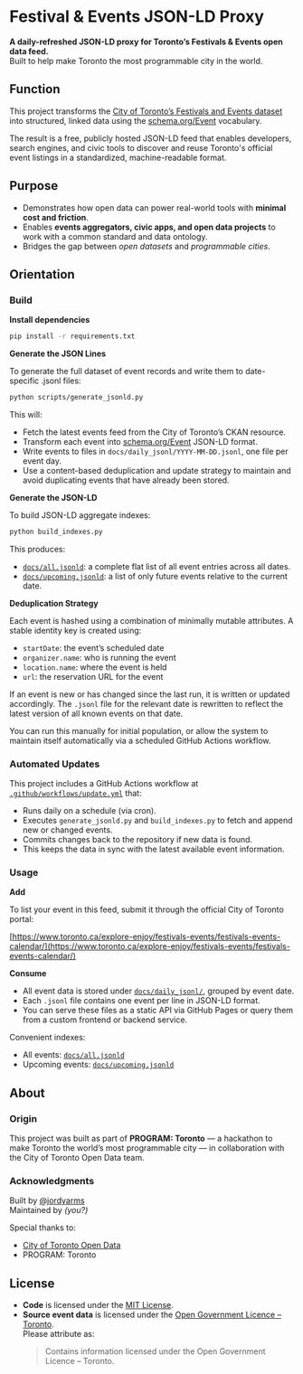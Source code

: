 # Festival & Events JSON-LD Proxy

**A daily-refreshed JSON-LD proxy for Toronto’s Festivals & Events open data feed.**  
Built to help make Toronto the most programmable city in the world.

## Function

This project transforms the [City of Toronto’s Festivals and Events dataset](https://open.toronto.ca/dataset/festivals-events/) into structured, linked data using the [schema.org/Event](https://schema.org/Event) vocabulary.

The result is a free, publicly hosted JSON-LD feed that enables developers, search engines, and civic tools to discover and reuse Toronto's official event listings in a standardized, machine-readable format.

## Purpose

- Demonstrates how open data can power real-world tools with **minimal cost and friction**.
- Enables **events aggregators, civic apps, and open data projects** to work with a common standard and data ontology.
- Bridges the gap between _open datasets_ and _programmable cities_.

## Orientation

### Build

**Install dependencies**

```zsh
pip install -r requirements.txt
```

**Generate the JSON Lines**

To generate the full dataset of event records and write them to date-specific .jsonl files:

```zsh
python scripts/generate_jsonld.py
```

This will:

- Fetch the latest events feed from the City of Toronto’s CKAN resource.
- Transform each event into [schema.org/Event](https://schema.org/Event) JSON-LD format.
- Write events to files in `docs/daily_jsonl/YYYY-MM-DD.jsonl`, one file per event day.
- Use a content-based deduplication and update strategy to maintain and avoid duplicating events that have already been stored.

**Generate the JSON-LD**

To build JSON-LD aggregate indexes:

```zsh
python build_indexes.py
```

This produces:

- [`docs/all.jsonld`](docs/all.jsonld): a complete flat list of all event entries across all dates.
- [`docs/upcoming.jsonld`](docs/upcoming.jsonld): a list of only future events relative to the current date.

**Deduplication Strategy**

Each event is hashed using a combination of minimally mutable attributes. A stable identity key is created using:

- `startDate`: the event’s scheduled date
- `organizer.name`: who is running the event
- `location.name`: where the event is held
- `url`: the reservation URL for the event

If an event is new or has changed since the last run, it is written or updated accordingly.
The `.jsonl` file for the relevant date is rewritten to reflect the latest version of all known events on that date.

You can run this manually for initial population, or allow the system to maintain itself automatically via a scheduled GitHub Actions workflow.

### Automated Updates

This project includes a GitHub Actions workflow at [`.github/workflows/update.yml`](.github/workflows/update.yml) that:

- Runs daily on a schedule (via cron).
- Executes `generate_jsonld.py` and `build_indexes.py` to fetch and append new or changed events.
- Commits changes back to the repository if new data is found.
- This keeps the data in sync with the latest available event information.

### Usage

**Add**

To list your event in this feed, submit it through the official City of Toronto portal:

[https://www.toronto.ca/explore-enjoy/festivals-events/festivals-events-calendar/](https://www.toronto.ca/explore-enjoy/festivals-events/festivals-events-calendar/)

**Consume**

- All event data is stored under [`docs/daily_jsonl/`](docs/daily_jsonl), grouped by event date.
- Each `.jsonl` file contains one event per line in JSON-LD format.
- You can serve these files as a static API via GitHub Pages or query them from a custom frontend or backend service.

Convenient indexes:

- All events: [`docs/all.jsonld`](docs/all.jsonld)
- Upcoming events: [`docs/upcoming.jsonld`](docs/upcoming.jsonld)

## About

### Origin

This project was built as part of **PROGRAM: Toronto** — a hackathon to make Toronto the world’s most programmable city — in collaboration with the City of Toronto Open Data team.

### Acknowledgments

Built by [@jordyarms](https://github.com/jordyarms)  
Maintained by _(you?)_

Special thanks to:

- [City of Toronto Open Data](https://open.toronto.ca/)
- PROGRAM: Toronto

## License

- **Code** is licensed under the [MIT License](LICENSE).
- **Source event data** is licensed under the [Open Government Licence – Toronto](https://open.toronto.ca/open-data-licence/).  
  Please attribute as:
  > Contains information licensed under the Open Government Licence – Toronto.
